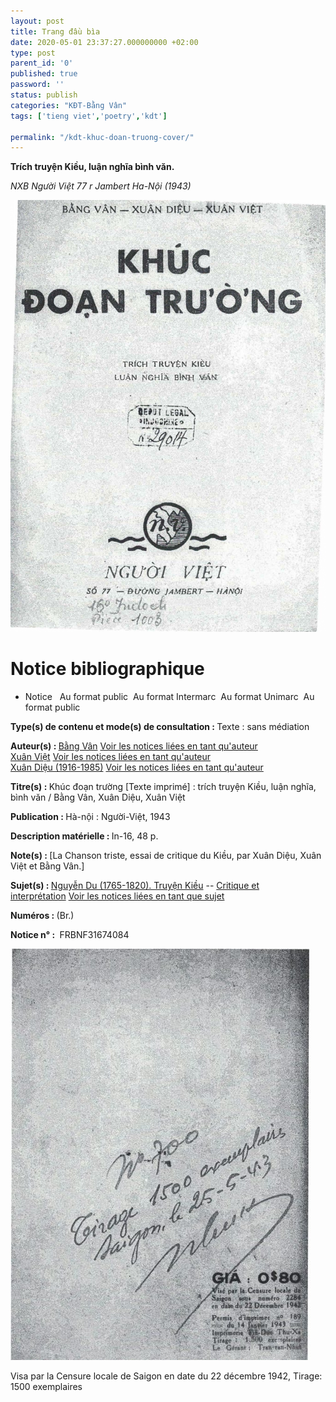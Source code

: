 ```yaml
---
layout: post
title: Trang đầu bìa
date: 2020-05-01 23:37:27.000000000 +02:00
type: post
parent_id: '0'
published: true
password: ''
status: publish
categories: "KĐT-Bằng Vân"
tags: ['tieng viet','poetry','kdt']

permalink: "/kdt-khuc-doan-truong-cover/"
---
```

<p><!-- wp:group --></p>
<div class="wp-block-group">
<div class="wp-block-group__inner-container"><!-- wp:jetpack/podcast-player {"url":"https:\/\/anchor.fm\/quoc-anh-tran\/episodes\/KDT-1-edpmi5"} /--></p>
<p><!-- wp:paragraph --></p>
<p><!-- /wp:paragraph --></div>
</div>
<p><!-- /wp:group --></p>
<p><!-- wp:paragraph --></p>
<p><strong>Trích truyện Kiều, luận nghĩa bình văn.</strong></p>
<p><!-- /wp:paragraph --></p>
<p><!-- wp:paragraph --></p>
<p><em>NXB Người Việt 77 r Jambert Ha-Nội (1943)</em></p>


![trang bià](../assets/kdt_page1.png)


<h1>Notice bibliographique</h1>
<p><!-- /wp:heading --></p>
<p><!-- wp:list --></p>
<ul>
<li>Notice&nbsp;&nbsp; Au format public&nbsp; Au format Intermarc&nbsp; Au format Unimarc&nbsp; Au format public</li>
</ul>
<p><!-- /wp:list --></p>
<p><!-- wp:paragraph --></p>
<p><strong>Type(s) de contenu et mode(s) de consultation&nbsp;:&nbsp;</strong>Texte : sans médiation</p>
<p><!-- /wp:paragraph --></p>
<p><!-- wp:paragraph --></p>
<p><strong>Auteur(s)&nbsp;:&nbsp;</strong><a href="https://catalogue.bnf.fr/ark:/12148/cb17820401c" class="">Bằng Vân</a>&nbsp;<a href="https://catalogue.bnf.fr/rechercher.do?index=AUT3&amp;numNotice=17820401">Voir les notices liées en tant qu'auteur</a><br /><a href="https://catalogue.bnf.fr/ark:/12148/cb10340118v" class="">Xuân Việt</a>&nbsp;<a href="https://catalogue.bnf.fr/rechercher.do?index=AUT3&amp;numNotice=10340118">Voir les notices liées en tant qu'auteur</a><br /><a href="https://catalogue.bnf.fr/ark:/12148/cb12079330t" class="">Xuân Diệu (1916-1985)</a>&nbsp;<a href="https://catalogue.bnf.fr/rechercher.do?index=AUT3&amp;numNotice=12079330">Voir les notices liées en tant qu'auteur</a></p>
<p><!-- /wp:paragraph --></p>
<p><!-- wp:paragraph --></p>
<p><strong>Titre(s)&nbsp;:&nbsp;</strong>Khúc đoạn trường [Texte imprimé] : trích truyện Kiều, luận nghĩa, bình văn / Bằng Vân, Xuân Diệu, Xuân Việt</p>
<p><!-- /wp:paragraph --></p>
<p><!-- wp:paragraph --></p>
<p><strong>Publication&nbsp;:&nbsp;</strong>Hà-nội : Người-Việt, 1943</p>
<p><!-- /wp:paragraph --></p>
<p><!-- wp:paragraph --></p>
<p><strong>Description matérielle&nbsp;:&nbsp;</strong>In-16, 48 p.</p>
<p><!-- /wp:paragraph --></p>
<p><!-- wp:paragraph --></p>
<p><strong>Note(s)&nbsp;:&nbsp;</strong>[La Chanson triste, essai de critique du Kiều, par Xuân Diệu, Xuân Việt et Bằng Vân.]</p>
<p><!-- /wp:paragraph --></p>
<p><!-- wp:paragraph --></p>
<p><strong>Sujet(s)&nbsp;:&nbsp;</strong><a href="https://catalogue.bnf.fr/ark:/12148/cb122066346" class="">Nguyễn Du (1765-1820). Truyện Kiều</a>&nbsp;--&nbsp;<a href="https://catalogue.bnf.fr/ark:/12148/cb12042895g" class="">Critique et interprétation</a>&nbsp;<a href="https://catalogue.bnf.fr/rechercher.do?index=SujConstr&amp;numNotice=12206634_12042895_">Voir les notices liées en tant que sujet</a></p>
<p><!-- /wp:paragraph --></p>
<p><!-- wp:paragraph --></p>
<p><strong>Numéros&nbsp;:&nbsp;</strong>(Br.)</p>
<p><!-- /wp:paragraph --></p>
<p><!-- wp:paragraph --></p>
<p><strong>Notice n°&nbsp;:&nbsp;</strong>&nbsp;FRBNF31674084</p>

![visa-tirage](../assets/kdt_visa-tirage.jpg)

Visa par la Censure locale de Saigon en date du 22 décembre 1942, Tirage: 1500 exemplaires
<p><!-- /wp:image --></p>
